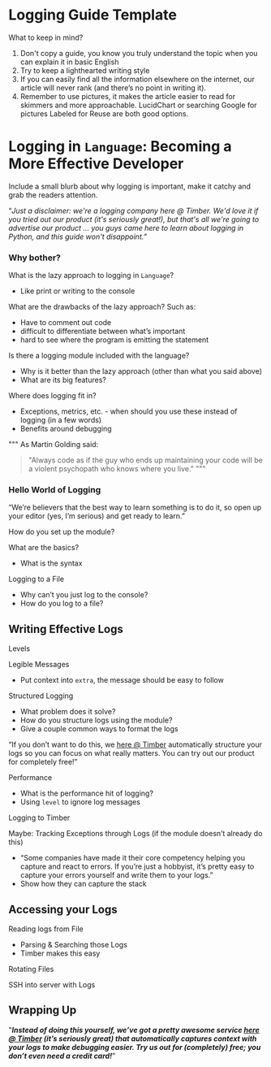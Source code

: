 # Logging Guide Template

What to keep in mind?
1. Don't copy a guide, you know you truly understand the topic when you can explain it in basic English
2. Try to keep a lighthearted writing style
3. If you can easily find all the information elsewhere on the internet, our article will never rank (and there’s no point in writing it).
4. Remember to use pictures, it makes the article easier to read for skimmers and more approachable. LucidChart or searching Google for pictures Labeled for Reuse are both good options.

# Logging in `Language`: Becoming a More Effective Developer

Include a small blurb about why logging is important, make it catchy and grab the readers attention.

“_Just a disclaimer: we're a logging company here @ Timber. We'd love it if you tried out our product (it's seriously great!), but that's all we're going to advertise our product ... you guys came here to learn about logging in Python, and this guide won't disappoint._”

### Why bother?

What is the lazy approach to logging in `Language`?
* Like print or writing to the console

What are the drawbacks of the lazy approach? Such as:
* Have to comment out code
* difficult to differentiate between what’s important
* hard to see where the program is emitting the statement

Is there a logging module included with the language?
* Why is it better than the lazy approach (other than what you said above)
* What are its big features?

Where does logging fit in?
* Exceptions, metrics, etc. - when should you use these instead of logging (in a few words)
* Benefits around debugging

"""
As Martin Golding said:
> "Always code as if the guy who ends up maintaining your code will be a violent psychopath who knows where you live."
"""

### Hello World of Logging

“We’re believers that the best way to learn something is to do it, so open up your editor (yes, I’m serious) and get ready to learn.”

How do you set up the module?

What are the basics?
* What is the syntax

Logging to a File
* Why can’t you just log to the console?
* How do you log to a file?

## Writing Effective Logs

Levels

Legible Messages
* Put context into `extra`, the message should be easy to follow

Structured Logging
* What problem does it solve?
* How do you structure logs using the module?
* Give a couple common ways to format the logs

“If you don’t want to do this, we [here @ Timber](timber.io) automatically structure your logs so you can focus on what really matters. You can try out our product for completely free!”

Performance
* What is the performance hit of logging?
* Using `level` to ignore log messages

Logging to Timber

Maybe: Tracking Exceptions through Logs (if the module doesn’t already do this)
* “Some companies have made it their core competency helping you capture and react to errors. If you’re just a hobbyist, it’s pretty easy to capture your errors yourself and write them to your logs.”
* Show how they can capture the stack

## Accessing your Logs

Reading logs from File
* Parsing & Searching those Logs
* Timber makes this easy

Rotating Files

SSH into server with Logs

## Wrapping Up

"***Instead of doing this yourself, we’ve got a pretty awesome service [here @ Timber](timber.io) (it’s seriously great) that automatically captures context with your logs to make debugging easier. Try us out for (completely) free; you don’t even need a credit card!***”
